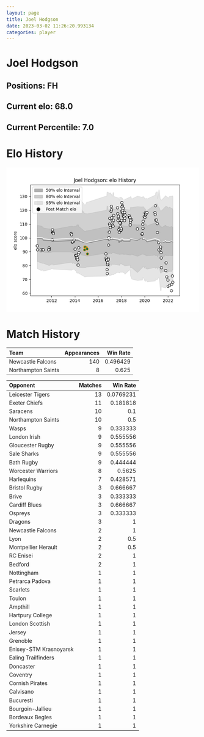 ```yaml
---  
layout: page  
title: Joel Hodgson  
date: 2023-03-02 11:26:20.993134  
categories: player  
---
```

# Joel Hodgson

## Positions: FH

## Current elo: 68.0

## Current Percentile: 7.0

# Elo History


![elo history](history_JoelHodgson.png)
# Match History


| Team               |   Appearances |   Win Rate |
|:-------------------|--------------:|-----------:|
| Newcastle Falcons  |           140 |   0.496429 |
| Northampton Saints |             8 |   0.625    |

| Opponent               |   Matches |   Win Rate |
|:-----------------------|----------:|-----------:|
| Leicester Tigers       |        13 |  0.0769231 |
| Exeter Chiefs          |        11 |  0.181818  |
| Saracens               |        10 |  0.1       |
| Northampton Saints     |        10 |  0.5       |
| Wasps                  |         9 |  0.333333  |
| London Irish           |         9 |  0.555556  |
| Gloucester Rugby       |         9 |  0.555556  |
| Sale Sharks            |         9 |  0.555556  |
| Bath Rugby             |         9 |  0.444444  |
| Worcester Warriors     |         8 |  0.5625    |
| Harlequins             |         7 |  0.428571  |
| Bristol Rugby          |         3 |  0.666667  |
| Brive                  |         3 |  0.333333  |
| Cardiff Blues          |         3 |  0.666667  |
| Ospreys                |         3 |  0.333333  |
| Dragons                |         3 |  1         |
| Newcastle Falcons      |         2 |  1         |
| Lyon                   |         2 |  0.5       |
| Montpellier Herault    |         2 |  0.5       |
| RC Enisei              |         2 |  1         |
| Bedford                |         2 |  1         |
| Nottingham             |         1 |  1         |
| Petrarca Padova        |         1 |  1         |
| Scarlets               |         1 |  1         |
| Toulon                 |         1 |  1         |
| Ampthill               |         1 |  1         |
| Hartpury College       |         1 |  1         |
| London Scottish        |         1 |  1         |
| Jersey                 |         1 |  1         |
| Grenoble               |         1 |  1         |
| Enisey-STM Krasnoyarsk |         1 |  1         |
| Ealing Trailfinders    |         1 |  1         |
| Doncaster              |         1 |  1         |
| Coventry               |         1 |  1         |
| Cornish Pirates        |         1 |  1         |
| Calvisano              |         1 |  1         |
| Bucuresti              |         1 |  1         |
| Bourgoin-Jallieu       |         1 |  1         |
| Bordeaux Begles        |         1 |  1         |
| Yorkshire Carnegie     |         1 |  1         |